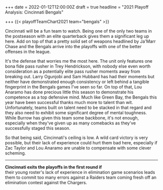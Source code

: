 +++
date = 2022-01-12T12:00:00Z
draft = true
headline = "2021 Playoff Analysis: Cincinnati Bengals"

+++
{{< playoffTeamChart2021 team="bengals" >}}

Cincinnati will be a fun team to watch. Being one of the only two teams in the postseason with an elite quarterback gives them a significant leg up here. Add on top of that a pretty solid set of weapons headlined by Ja'Marr Chase and the Bengals arrive into the playoffs with one of the better offenses in the league.

It's the defense that worries me the most here. The unit only features one bona fide pass rusher in Trey Hendrickson, with nobody else even worth consideration as a potentially elite pass rusher moments away from breaking out. Larry Ogunjobi and Sam Hubbard has had their moments but neither have demonstrated enough consistency or left behind a tangible fingerprint in the Bengals games I've seen so far. On top of that, Lou Anaramo has done precious little this season to demonstrate his competence as a top defensive mind. Much like Green Bay, the Bengals this year have been successful thanks much more to talent than wit. Unfortunately, teams built on talent need to be stacked in that regard and they also need to exhibit some significant degree of mental toughness. While Burrow has given this team some backbone, it's not enough, especially when they've given up as many comebacks as they've successfully staged this season.

So that being said, Cincinnati's ceiling is low. A wild card victory is very possible, but their lack of experience could hurt them bad here, especially if Zac Taylor and Lou Anaramo are unable to compensate with some clever scheming.

***

**Cincinnati exits the playoffs in the first round if**  
their young roster's lack of experience in elimination game scenarios leads them to commit too many errors against a Raiders team coming fresh off an elimination contest against the Chargers.